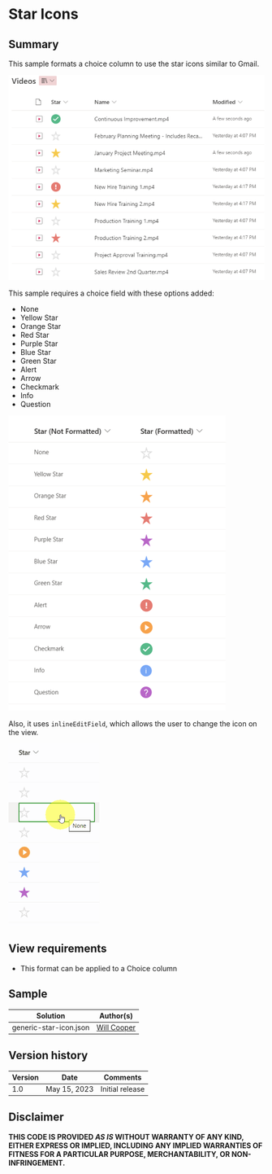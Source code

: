# Star Icons

## Summary
This sample formats a choice column to use the star icons similar to Gmail.

![screenshot of the sample](./assets/screenshot.png)

This sample requires a choice field with these options added:

- None
- Yellow Star
- Orange Star
- Red Star
- Purple Star
- Blue Star
- Green Star
- Alert
- Arrow
- Checkmark
- Info
- Question

![screenshot of the icon list](./assets/icon-list.png)

Also, it uses `inlineEditField`, which allows the user to change the icon on the view.

![screenshot of the inlineEditField](./assets/inlineEditField.gif)

## View requirements
- This format can be applied to a Choice column

## Sample

Solution|Author(s)
--------|---------
generic-star-icon.json | [Will Cooper](https://github.com/wwcoop)

## Version history

Version|Date|Comments
-------|----|--------
1.0|May 15, 2023|Initial release

## Disclaimer
**THIS CODE IS PROVIDED *AS IS* WITHOUT WARRANTY OF ANY KIND, EITHER EXPRESS OR IMPLIED, INCLUDING ANY IMPLIED WARRANTIES OF FITNESS FOR A PARTICULAR PURPOSE, MERCHANTABILITY, OR NON-INFRINGEMENT.**